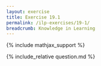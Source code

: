 ```yaml
---
layout: exercise
title: Exercise 19.1
permalink: /ilp-exercises/19-1/
breadcrumb: Knowledge in Learning
---
```


{% include mathjax_support %}

<div><i class="arrow-up loader" data-chapter="ilp-exercises" data-exercise="ex_1" data-rating="0"></i></div>
{% include_relative question.md %}
